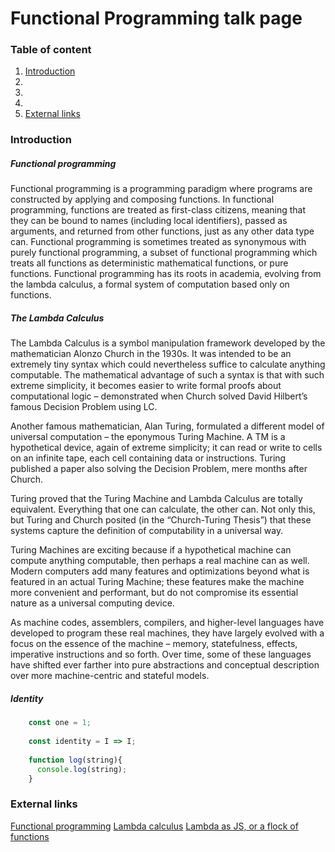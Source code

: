 #  Functional Programming talk page

### Table of content

1. [Introduction](introduction)
1.
1.
1.
1. [External links](external-links)


### Introduction

##### Functional programming
Functional programming is a programming paradigm where programs are constructed by applying and composing functions.
In functional programming, functions are treated as first-class citizens, meaning that they can be bound to names 
(including local identifiers), passed as arguments, and returned from other functions, just as any other data type can.
Functional programming is sometimes treated as synonymous with purely functional programming, a subset of functional 
programming which treats all functions as deterministic mathematical functions, or pure functions. 
Functional programming has its roots in academia, evolving from the lambda calculus, 
a formal system of computation based only on functions. 

##### The Lambda Calculus
The Lambda Calculus is a symbol manipulation framework developed by the mathematician Alonzo Church in the 1930s. 
It was intended to be an extremely tiny syntax which could nevertheless suffice to calculate anything computable. 
The mathematical advantage of such a syntax is that with such extreme simplicity, 
it becomes easier to write formal proofs about computational logic – 
demonstrated when Church solved David Hilbert’s famous Decision Problem using LC.

Another famous mathematician, Alan Turing, formulated a different model of universal computation – the eponymous Turing Machine. 
A TM is a hypothetical device, again of extreme simplicity; it can read or write to cells on an infinite tape, 
each cell containing data or instructions. Turing published a paper also solving the Decision Problem, mere months after Church.

Turing proved that the Turing Machine and Lambda Calculus are totally equivalent. 
Everything that one can calculate, the other can. Not only this, 
but Turing and Church posited (in the “Church-Turing Thesis”) that these systems capture the definition of
computability in a universal way.

Turing Machines are exciting because if a hypothetical machine can compute anything computable, 
then perhaps a real machine can as well. Modern computers add many features and optimizations beyond what is 
featured in an actual Turing Machine; these features make the machine more convenient and performant, 
but do not compromise its essential nature as a universal computing device.

As machine codes, assemblers, compilers, and higher-level languages have developed to program these real machines, 
they have largely evolved with a focus on the essence of the machine – memory, statefulness, effects, 
imperative instructions and so forth. Over time, some of these languages have shifted ever farther 
into pure abstractions and conceptual description over more machine-centric and stateful models.

##### Identity



```javascript
    const one = 1;
    
    const identity = I => I;
    
    function log(string){
      console.log(string);
    }
```


### External links
[Functional programming](https://en.wikipedia.org/wiki/Functional_programming)
[Lambda calculus](https://en.wikipedia.org/wiki/Lambda_calculus)
[Lambda as JS, or a flock of functions](https://glebec.github.io/lambda-talk/)


